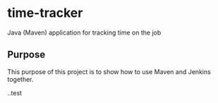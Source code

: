 # time-tracker
Java (Maven) application for tracking time on the job

## Purpose

This purpose of this project is to show how to use Maven and Jenkins together.

..test
